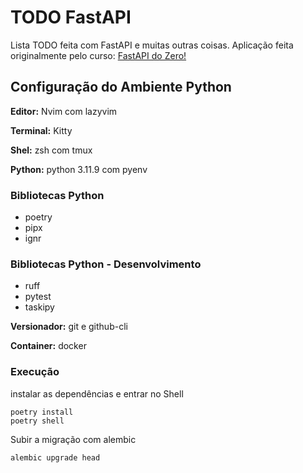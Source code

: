 # TODO FastAPI
Lista TODO feita com FastAPI e muitas outras coisas.
Aplicação feita originalmente pelo curso: [FastAPI do Zero!](https://fastapidozero.dunossauro.com/)

## Configuração do Ambiente Python
**Editor:** Nvim com lazyvim

**Terminal:** Kitty

**Shel:** zsh com tmux

**Python:** python 3.11.9 com pyenv
### Bibliotecas Python
* poetry
* pipx
* ignr

### Bibliotecas Python - Desenvolvimento
* ruff
* pytest
* taskipy

**Versionador:** git e github-cli

**Container:** docker

### Execução
instalar as dependências e entrar no Shell

    poetry install
    poetry shell
Subir a migração com alembic

    alembic upgrade head
